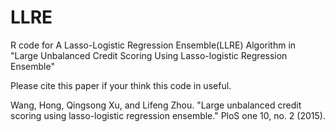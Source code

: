 # LLRE
R code for A Lasso-Logistic Regression Ensemble(LLRE) Algorithm in 
"Large Unbalanced Credit Scoring Using Lasso-logistic Regression Ensemble"

Please cite this paper if your think this code in useful.

Wang, Hong, Qingsong Xu, and Lifeng Zhou. "Large unbalanced credit scoring using lasso-logistic regression ensemble." PloS one 10, no. 2 (2015).

